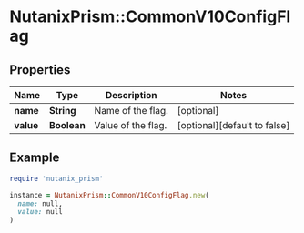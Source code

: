 # NutanixPrism::CommonV10ConfigFlag

## Properties

| Name | Type | Description | Notes |
| ---- | ---- | ----------- | ----- |
| **name** | **String** | Name of the flag.  | [optional] |
| **value** | **Boolean** | Value of the flag.  | [optional][default to false] |

## Example

```ruby
require 'nutanix_prism'

instance = NutanixPrism::CommonV10ConfigFlag.new(
  name: null,
  value: null
)
```

